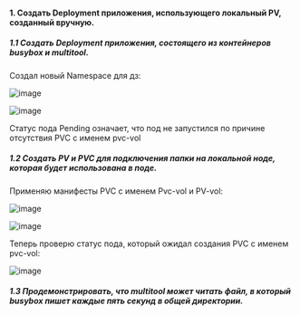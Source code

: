 #### 1. Создать Deployment приложения, использующего локальный PV, созданный вручную.

##### 1.1 Создать Deployment приложения, состоящего из контейнеров busybox и multitool.

Создал новый Namespace для дз:

![image](https://github.com/inyushov/devops-netology/assets/127683348/3d3f5556-f832-4991-90d5-27a9e1e735a4)

![image](https://github.com/inyushov/devops-netology/assets/127683348/406b2d0e-b3d0-457f-a5c0-ed01b65fe719)

Статус пода Pending означает, что под не запустился по причине отсутствия PVC с именем pvc-vol

##### 1.2 Создать PV и PVC для подключения папки на локальной ноде, которая будет использована в поде.

Применяю манифесты PVC c именем Pvc-vol и PV-vol:

![image](https://github.com/inyushov/devops-netology/assets/127683348/45366f08-36b4-4c9b-a27a-25c4494e74d0)

![image](https://github.com/inyushov/devops-netology/assets/127683348/ef42b0ce-110b-432b-ad84-22c0fbf07fc4)

Теперь проверю статус пода, который ожидал создания PVC с именем pvc-vol:

![image](https://github.com/inyushov/devops-netology/assets/127683348/eb81e6fc-3083-40b4-acd4-355b63fe147e)

##### 1.3 Продемонстрировать, что multitool может читать файл, в который busybox пишет каждые пять секунд в общей директории.













